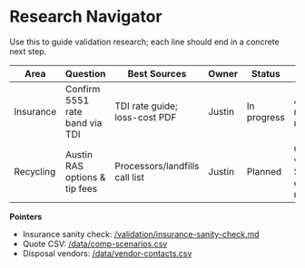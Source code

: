 # Research Navigator

Use this to guide validation research; each line should end in a concrete next step.

| Area | Question | Best Sources | Owner | Status | Next Step |
|------|----------|--------------|-------|--------|-----------|
| Insurance | Confirm 5551 rate band via TDI | TDI rate guide; loss-cost PDF | Justin | In progress | Add first numbers to repo CSV |
| Recycling | Austin RAS options & tip fees | Processors/landfills call list | Justin | Planned | Call 3 vendors; log $/ton + contamination rules |

**Pointers**
- Insurance sanity check: [/validation/insurance-sanity-check.md](../blob/main/validation/insurance-sanity-check.md)
- Quote CSV: [/data/comp-scenarios.csv](../blob/main/data/comp-scenarios.csv)
- Disposal vendors: [/data/vendor-contacts.csv](../blob/main/data/vendor-contacts.csv)
